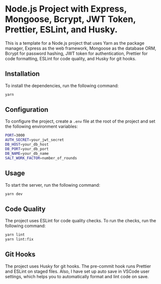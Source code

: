 # Node.js Project with Express, Mongoose, Bcrypt, JWT Token, Prettier, ESLint, and Husky.

This is a template for a Node.js project that uses Yarn as the package manager, Express as the web framework, Mongoose as the database ORM, Bcrypt for password hashing, JWT token for authentication, Prettier for code formatting, ESLint for code quality, and Husky for git hooks.

## Installation

To install the dependencies, run the following command:

```sh
yarn
```

## Configuration

To configure the project, create a `.env` file at the root of the project and set the following environment variables:

```sh
PORT=3000
AUTH_SECRET=your_jwt_secret
DB_HOST=your_db_host
DB_PORT=your_db_port
DB_NAME=your_db_name
SALT_WORK_FACTOR=number_of_rounds
```

## Usage

To start the server, run the following command:

```sh
yarn dev
```

## Code Quality

The project uses ESLint for code quality checks. To run the checks, run the following command:

```sh
yarn lint
yarn lint:fix
```

## Git Hooks

The project uses Husky for git hooks. The pre-commit hook runs Prettier and ESLint on staged files. Also, I have set up auto save in VSCode user settings, which helps you to automatically format and lint code on save.
